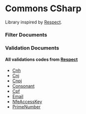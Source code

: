 # Commons CSharp

Library inspired by [Respect].

[Respect]: <https://github.com/Respect/Validation>
   

### Filter Documents
   
   
   
### Validation Documents
#### All validations codes from [Respect]
   
* [Cnh]
* [Cnj]
* [Cnpj]
* [Consonant]
* [Cpf]
* [Email]
* [NfeAccessKey]
* [PrimeNumber]
   
   
 [Cnh]: <https://github.com/kleberksms/commonsCSharp/blob/master/Validation.Docs/Cnh.md>
 [Cnj]: <https://github.com/kleberksms/commonsCSharp/blob/master/Validation.Docs/Cnj.md>
 [Cnpj]: <https://github.com/kleberksms/commonsCSharp/blob/master/Validation.Docs/Cnpj.md>
 [Consonant]: <https://github.com/kleberksms/commonsCSharp/blob/master/Validation.Docs/Consonant.md>
 [Cpf]: <https://github.com/kleberksms/commonsCSharp/blob/master/Validation.Docs/Cpf.md>
 [Email]: <https://github.com/kleberksms/commonsCSharp/blob/master/Validation.Docs/Email.md>
 [NfeAccessKey]: <https://github.com/kleberksms/commonsCSharp/blob/master/Validation.Docs/NfeAccessKey.md>
 [PrimeNumber]: <https://github.com/kleberksms/commonsCSharp/blob/master/Validation.Docs/PrimeNumber.md>